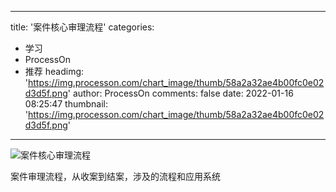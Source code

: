 
---
title: '案件核心审理流程'
categories: 
 - 学习
 - ProcessOn
 - 推荐
headimg: 'https://img.processon.com/chart_image/thumb/58a2a32ae4b00fc0e02d3d5f.png'
author: ProcessOn
comments: false
date: 2022-01-16 08:25:47
thumbnail: 'https://img.processon.com/chart_image/thumb/58a2a32ae4b00fc0e02d3d5f.png'
---

<div>   
<img class="thumb" alt="案件核心审理流程" src="https://img.processon.com/chart_image/thumb/58a2a32ae4b00fc0e02d3d5f.png" referrerpolicy="no-referrer">
<p>案件审理流程，从收案到结案，涉及的流程和应用系统</p>  
</div>
            